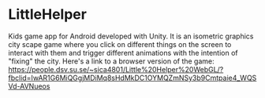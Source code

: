 # LittleHelper
Kids game app for Android developed with Unity. 
It is an isometric graphics city scape game where 
you click on different things on the screen to interact with them and trigger different animations
with the intention of "fixing" the city.
Here's a link to a browser version of the game:
https://people.dsv.su.se/~sica4801/Little%20Helper%20WebGL/?fbclid=IwAR1G6MiQGgjMDiMq8sHdMkDC1OYMQZmNSy3b9Cmtpaie4_WQSVd-AVNueos
